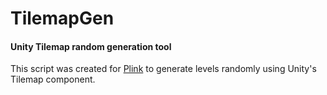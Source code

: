 # TilemapGen #
#### Unity Tilemap random generation tool ####

This script was created for [Plink](https://kadelam.games/plink/) to generate levels randomly using Unity's Tilemap component.